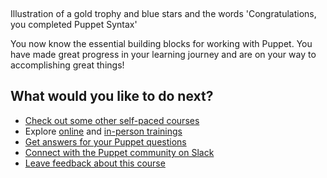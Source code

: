 &nbsp;

Illustration of a gold trophy and blue stars and the words 'Congratulations, you completed Puppet Syntax'

You now know the essential building blocks for working with Puppet. You have made great progress in your learning journey and are on your way to accomplishing great things!

## What would you like to do next?
* [Check out some other self-paced courses](https://learn.puppet.com/category/self-paced-training "")
* Explore [online](https://learn.puppet.com/category/online-instructor-led-training "") and [in-person trainings](https://learn.puppet.com/category/instructor-led-training "")
* [Get answers for your Puppet questions](https://ask.puppet.com/questions/ "")
* [Connect with the Puppet community on Slack](https://slack.puppet.com/ "")
* [Leave feedback about this course](https://puppet.com/company/contact "")
